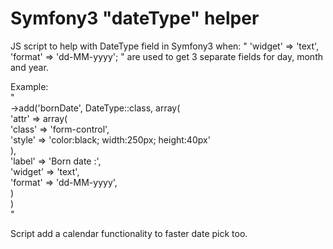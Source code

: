 # Symfony3 "dateType" helper

JS script to help with DateType field in Symfony3 when:
" 'widget' => 'text',   'format' => 'dd-MM-yyyy'; " 
are used to get 3 separate fields for day, month and year.

Example:
<br>
"<br>
->add('bornDate', DateType::class, array(<br>
     'attr' => array(<br>
           'class' => 'form-control',<br>
           'style' => 'color:black; width:250px; height:40px'<br>
      ),<br>
      'label' => 'Born date :',<br>
      'widget' => 'text',<br>
      'format' => 'dd-MM-yyyy',<br>
    )<br>
)<br>
"<br>

Script add a calendar functionality to faster date pick too.
